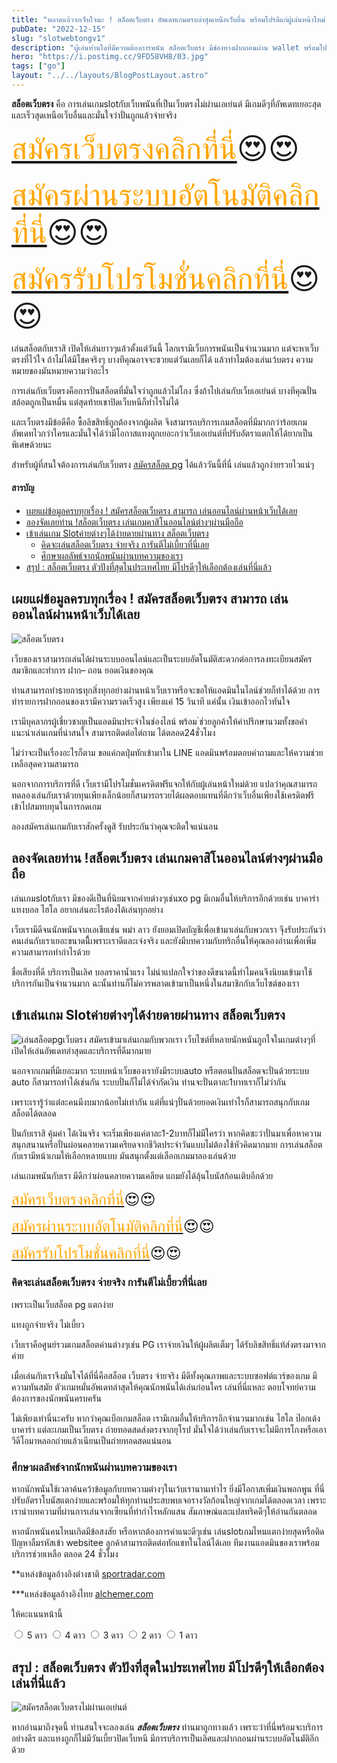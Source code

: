 ```yaml
---
title: "พลาดแล้วจะเจ็บใจนะ ! สล็อตเว็บตรง อัพเดทเกมครบล่าสุดเหนือเว็บอื่น พร้อมโปรดีแก่ผู้เล่นหน้าใหม่ "
pubDate: "2022-12-15"
slug: "slotwebtongv1"
description: "ผู้เล่นท่านใดที่มีความต้องการพนัน สล็อตเว็บตรง มีช่องทางฝากถอนผ่าน wallet พร้อมโปรโมชั่นเครดิตฟรีต้องมาที่นี่เลย"
hero: "https://i.postimg.cc/9FD58VH8/03.jpg"
tags: ["go"]
layout: "../../layouts/BlogPostLayout.astro"
---
```






**สล็อตเว็บตรง** คือ การเล่นเกมslotกับเว็บพนันที่เป็นเว็บตรงไม่ผ่านเอเย่นต์ มีเกมดีๆที่อัพเดทเยอะสุดและเร็วสุดเหนือเว็บอื่นและมั่นใจว่าปั่นถูกแล้วจ่ายจริง

<font size= "7">[<span style="color:orange">สมัครเว็บตรงคลิกที่นี่</span>](https://nazavip.com/26174/t41626o2r59456244323y2m2l464p4)😍😍</font>

<font size= "7">[<span style="color:orange">สมัครผ่านระบบอัตโนมัติคลิกที่นี่</span>](https://nazavip.com/26174/t41626o2r59456244323y2m2l464p4)😍😍</font>

<font size= "7">[<span style="color:orange">สมัครรับโปรโมชั่นคลิกที่นี</span>่](https://nazavip.com/26174/t41626o2r59456244323y2m2l464p4)😍😍</font>

เล่นสล็อตกับเราสิ เปิดให้เล่นยาวๆแล้วตั้งแต่วันนี้ โลกเรามีเว็บการพนันเป็นจำนวนมาก แต่จะหาเว็บตรงที่ไว้ใจ ถ้าไม่ได้มีโชคจริงๆ บางทีคุณอาจจะซวยแต่วันเลยก็ได้ แล้วทำไมต้องเล่นเว้บตรง ความหมายของมันหมายความว่าอะไร

การเล่นกับเว็บตรงคือการปั่นสล็อตที่มั่นใจว่าถูกแล้วไม่โกง ซึ่งถ้าไปเล่นกับเว็บเอเย่นต์ บางทีคุณปั่นสล้อตถูกเป็นหมื่น แต่สุดท้ายเขาปิดเว็บหนีก็ทำไรไม่ได้

 และเว็บตรงมีข้อดีคือ ซื้อลิขสิทธิ์ถูกต้องจากผู้ผลิต จึงสามารถบริการเกมสล็อตที่มีมากกว่าร้อยเกม อัพเดทไวกว่าใครและมั่นใจได้ว่ามีโอกาสแทงถูกเยอะกว่าเว็บเอเย่นต์ที่ปรับอัตราแตกให้ได้ยากเป็นพิเศษด้วยนะ


สำหรับผู้ที่สนใจต้องการเล่นกับเว็บตรง [สมัครสล็อต pg](registerpg) ได้แล้ววันนี้ที่นี่ เล่นแล้วถูกง่ายรวยไวแน่ๆ


#### สารบัญ
- [เผยแผ่ข้อมูลครบทุกเรื่อง ! สมัครสล็อตเว็บตรง สามารถ เล่นออนไลน์ผ่านหน้าเว็บได้เลย ](#เผยแผ่ข้อมูลครบทุกเรื่อง--สมัครสล็อตเว็บตรง-สามารถ-เล่นออนไลน์ผ่านหน้าเว็บได้เลย-)
- [ลองจัดเลยท่าน !สล็อตเว็บตรง เล่นเกมคาสิโนออนไลน์ต่างๆผ่านมือถือ](#ลองจัดเลยท่าน-สล็อตเว็บตรง-เล่นเกมคาสิโนออนไลน์ต่างๆผ่านมือถือ)
- [เข้าเล่นเกม Slotค่ายต่างๆได้ง่ายดายผ่านทาง สล็อตเว็บตรง](#เข้าเล่นเกม-slotค่ายต่างๆได้ง่ายดายผ่านทาง-สล็อตเว็บตรง)
  - [คิดจะเล่นสล็อตเว็บตรง จ่ายจริง การันตีไม่เบี้ยวที่นี่เลย](#คิดจะเล่นสล็อตเว็บตรง-จ่ายจริง-การันตีไม่เบี้ยวที่นี่เลย)
  - [ศึกษาผลลัพธ์จากนักพนันผ่านบทความของเรา](#ศึกษาผลลัพธ์จากนักพนันผ่านบทความของเรา)
- [สรุป : สล็อตเว็บตรง ตัวปังที่สุดในประเทศไทย มีโปรดีๆให้เลือกต้องเล่นที่นี่แล้ว](#สรุป--สล็อตเว็บตรง-ตัวปังที่สุดในประเทศไทย-มีโปรดีๆให้เลือกต้องเล่นที่นี่แล้ว)




## เผยแผ่ข้อมูลครบทุกเรื่อง ! สมัครสล็อตเว็บตรง สามารถ เล่นออนไลน์ผ่านหน้าเว็บได้เลย <a name="01"></a>




![สล็อตเว็บตรง](https://i.postimg.cc/Cxf010vB/02.jpg)

เว็บของเราสามารถเล่นได้ผ่านระบบออนไลน์และเป็นระบบอัตโนมัติสะดวกต่อการลงทะเบียนสมัครสมาชิกและทำการ ฝาก– ถอน ยอดเงินของคุณ

ท่านสามารถทำsายกาsทุกสิ่งทุกอย่างผ่านหน้าเว็บเราหรือจะขอให้แอดมินในไลน์ช่วยก็ทำได้ด้วย การทำรายการฝากถอนของเรามีความรวดเร็วสูง เพียงแค่ 15 วินาที แค่นั้น เงินเข้าออกไวทันใจ

เรามีบุคลากรผู้เชี่ยวชาญเป็นแอดมินประจำในช่องไลน์ พร้อม ่ช่วยลูกค้าให้คำปรึกษานวมทั้งขอคำแนะนำเล่นเกมที่น่าสนใจ สามารถติดต่อไต่ถาม ได้ตลอด24ชั่วโมง

ไม่ว่าจะเป็นเรื่องอะไรก็ตาม ขอแค่กดปุ่มทักเข้ามาใน LINE  แอดมินพร้อมตอบคำถามและให้ความช่วยเหลือสุดความสามารถ

นอกจากการบริการที่ดี เว็บเรามีโปรโมชั่นเครดิตฟรีแจกให้กับผู้เล่นหน้าใหม่ด้วย แปลว่าคุณสามารถทดลองเล่นกับเราด้วยทุนเพียงเล็กน้อยก็สามารถรวยได้ผลตอบแทนที่ดีกว่าเว็บอื่นเพียงใช้เครดิตฟรีเข้าไปสมทบทุนในการกดเกม

ลองสมัครเล่นเกมกับเราสักครั้งดูสิ รับประกันว่าคุณจะติดใจแน่นอน

## ลองจัดเลยท่าน !สล็อตเว็บตรง เล่นเกมคาสิโนออนไลน์ต่างๆผ่านมือถือ


เล่นเกมslotกับเรา มีของดีเป็นที่นิยมจากค่ายต่างๆเช่นxo pg มีเกมอื่นให้บริการอีกด้วยเช่น บาคาร่า แทงบอล ไฮโล อยากเล่นอะไรต้องได้เล่นทุกอย่าง

เว็บเรามีดีจนนักพนันจากเอเชียเช่น พม่า ลาว ยังยอมเปิดบัญชีเพื่อเข้ามาเล่นกับพวกเรา จึุงรับประกันว่าคนเล่นกับเราเยอะขนาดนี้ีเพราะเราดีและเจ๋งจริง และยังมีบทความกับทริกอื่นให้คุณลองอ่านเพื่อเพิ่มความสามารถทำกำไรด้วย

ชื่อเสียงที่ดี บริการเป็นเลิศ บอลราคาน้ำแรง ไม่น่าแปลกใจว่าของดีขนาดนี้ทำไมคนจึงนิยมเข้ามาใช้บริการกันเป็นจำนวนมาก ฉะนั้นท่านก็ไม่ควรพลาดเข้ามาเป็นหนึ่งในสมาชิกกับเว็บไซต์ของเรา

## เข้าเล่นเกม Slotค่ายต่างๆได้ง่ายดายผ่านทาง สล็อตเว็บตรง

![เล่นสล็อตpgเว็บตรง](https://i.postimg.cc/9FD58VH8/03.jpg)
สมัครเข้ามาเล่นเกมกับพวกเรา เว็บไซต์ที่หลายนักพนันถูกใจในเกมต่างๆที่เปิดให้เล่นอัพเดทล่าสุดและบริการที่ดีมากมาย 

 นอกจากเกมที่มีเยอะมาก ระบบหน้าเว็บของเรายังมีระบบauto หรือตอนปั่นสล็อตจะปั่นด้วยระบบ auto ก็สามารถทำได้เช่นกัน ระบบปั่นก็ไม่ได้จำกัดเงิน ท่านจะปั่นตาละ1บาทเราก็ไม่ว่ากัน 

เพราะเรารู้ว่าแต่ละคนมีงบมากน้อยไม่เท่ากัน แต่ที่แน่ๆปั่นด้วยยอดเงินเท่าไรก็สามารถสนุกกับเกมสล็อตได้ตลอด


ปั่นกับเราสิ คุ้มค่า ได้เงินจริง จะเริ่มเพียงแค่ตาละ1-2บาทก็ไม่มีใครว่า หากคิดซะว่าปั่นมาเพื่อหาความสนุกสนานหรือปั่นผ่อนคลายความเครียดจากชีวิตประจำวันแบบไม่ต้องใช้หัวคิดมากมาย การเล่นสล็อตกับเรามีหน้าเกมให้เลือกหลายแบบ มันสนุกตั้งแต่เลือกเกมมาลองเล่นด้วย

เล่นเกมพนันกับเรา มีดีกว่าผ่อนคลายความเคลียด แถมยังได้ลุ้นโบนัสก้อนเติบอีกด้วย

<font size= "5">[<span style="color:orange">สมัครเว็บตรงคลิกที่นี่</span>](https://nazavip.com/26174/t41626o2r59456244323y2m2l464p4)😍😍</font>

<font size= "5">[<span style="color:orange">สมัครผ่านระบบอัตโนมัติคลิกที่นี่</span>](https://nazavip.com/26174/t41626o2r59456244323y2m2l464p4)😍😍</font>

<font size= "5">[<span style="color:orange">สมัครรับโปรโมชั่นคลิกที่นี</span>่](https://nazavip.com/26174/t41626o2r59456244323y2m2l464p4)😍😍</font>

 
### คิดจะเล่นสล็อตเว็บตรง จ่ายจริง การันตีไม่เบี้ยวที่นี่เลย


เพราะเป็นเว็บสล็อต pg แตกง่าย 
 
 แทงถูกจ่ายจริง ไม่เบี้ยว

เว็บเราคือศูนย์รวมเกมสล็อตค่านต่างๆเช่น PG เราจ่ายเงินให้ผู้ผลิตเต็มๆ ได้รับลิขสิทธิ์แท้ส่งตรงมาจากค่าย 

เมื่อเล่นกับเราจึงมั่นใจได้ที่นี่คือสล็อต เว็บตรง จ่ายจริง มีดีทั้งคุณภาพและระบบซอฟต์แวร์ของเกม มีความทันสมัย ตัวเกมหมั่นอัพเดทล่าสุดให้คุณนักพนันได้เล่นก่อนใคร เล่นที่นี่แหละ ตอบโจทย์ความต้องการของนักพนันครบครัน 

ไม่เพียงเท่านี่นะครับ หากว่าคุณเบือเกมสล็อต เรามีเกมอื่นให้บริการอีกจำนวนมากเช่น ไฮโล ป๊อกเด้ง บาคาร่า แต่ละเกมเป็นเว็บตรง ถ่ายทอดสดส่งตรงจากยุโรป มั่นใจได้ว่าเล่นกับเราจะไม่มีการโกงหรือเอาวีดีโอมาหลอกถ่ายแล้วเนียนเป็นถ่ายทอดสดแน่นอน

### ศึกษาผลลัพธ์จากนักพนันผ่านบทความของเรา

หากนักพนันใช้เวลาค้นคว้าข้อมูลกับบทความต่างๆในเว้บเรานานเท่าไร ยิ่งมีโอกาสเพิ่มเงินพอกพูน ที่นี่ปรับอัตราโบนัสแตกง่ายและพร้อมให้ทุกท่านประสบพบเจอรางวัลก้อนใหญ่จากเกมได้ตลอดเวลา เพราะเรานำบทความที่ผ่านการเล่นจากเซียนที่ทำกำไรหลักแสน สัมภาษณ์และแปลทริคดีๆให้อ่านกันตลอด

หากนักพนันคนไหนเกิดมีข้อสงสัย หรือหากต้องการคำแนะดีๆเช่น เล่นslotเกมไหนแตกง่ายสุดหรือติดปัญหาลืมรหัสเข้า  websitee
ลูกค้าสามารถติดต่อทักแชทในไลน์ได้เลย ทีมงานแอดมินของเราพร้อมบริการช่วยเหลือ ตลอด 24 ชั่วโมง

**แหล่งข้อมูลอ้างอิงต่างชาติ [sportradar.com](https://sportradar.com/regions/?redirect_to=)

***แหล่งข้อมูลอ้างอิงไทย  [alchemer.com](https://www.alchemer.com/)

ให้คะแนนหน้านี้
<head>
  <meta charset="UTF-8">
  <link rel="stylesheet" type="text/css" href="style.css">
  <title>Star rating using pure CSS</title>
</head>

<body>
  <div class="rate">
    <input type="radio" id="star5" name="rate" value="5" />
    <label for="star5" title="text">5 ดาว</label>
    <input type="radio" id="star4" name="rate" value="4" />
    <label for="star4" title="text">4 ดาว</label>
    <input type="radio" id="star3" name="rate" value="3" />
    <label for="star3" title="text">3 ดาว</label>
    <input type="radio" id="star2" name="rate" value="2" />
    <label for="star2" title="text">2 ดาว</label>
    <input type="radio" id="star1" name="rate" value="1" />
    <label for="star1" title="text">1 ดาว</label>
  </div>
</body>


## สรุป : สล็อตเว็บตรง ตัวปังที่สุดในประเทศไทย มีโปรดีๆให้เลือกต้องเล่นที่นี่แล้ว

![สมัครสล็อตเว็บตรงไม่ผ่านเอเย่นต์](https://i.postimg.cc/zvtNLGZW/01.jpg)

หากอ่านมาถึงจุดนี้ ท่านสนใจจะลองเล่น ***สล็อตเว็บตรง*** ท่านมาถูกทางแล้ว เพราะว่าที่นี่พร้อมจะบริการอย่างดีร และแทงถูกก็ไม่มีวันเบี้ยวปิดเว็บหนี มีการบริการเป็นเลิศและฝากถอนผ่านระบบอัตโนมัติอีกด้วย

